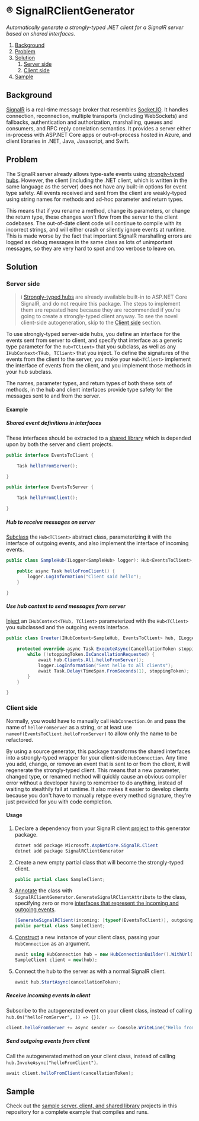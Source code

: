 ®️ SignalRClientGenerator
===

*Automatically generate a strongly-typed .NET client for a SignalR server based on shared interfaces.*


<!-- MarkdownTOC autolink="true" bracket="round" autoanchor="false" levels="1,2,3" bullets="1." -->

1. [Background](#background)
1. [Problem](#problem)
1. [Solution](#solution)
    1. [Server side](#server-side)
    1. [Client side](#client-side)
1. [Sample](#sample)

<!-- /MarkdownTOC -->

## Background

[SignalR](https://learn.microsoft.com/en-us/aspnet/core/signalr/introduction) is a real-time message broker that resembles [Socket.IO](https://socket.io). It handles connection, reconnection, multiple transports (including WebSockets) and fallbacks, authentication and authorization, marshalling, queues and consumers, and RPC reply correlation semantics. It provides a server either in-process with ASP.NET Core apps or out-of-process hosted in Azure, and client libraries in .NET, Java, Javascript, and Swift.

## Problem

The SignalR server already allows type-safe events using [strongly-typed hubs](https://learn.microsoft.com/en-us/aspnet/core/signalr/hubs?view=aspnetcore-9.0#strongly-typed-hubs). However, the client (including the .NET client, which is written in the same language as the server) does not have any built-in options for event type safety. All events received and sent from the client are weakly-typed using string names for methods and ad-hoc parameter and return types.

This means that if you rename a method, change its parameters, or change the return type, these changes won't flow from the server to the client codebases. The out-of-date client code will continue to compile with its incorrect strings, and will either crash or silently ignore events at runtime. This is made worse by the fact that important SignalR marshalling errors are logged as debug messages in the same class as lots of unimportant messages, so they are very hard to spot and too verbose to leave on.

## Solution

### Server side

> ℹ [Strongly-typed hubs](https://learn.microsoft.com/en-us/aspnet/core/signalr/hubs?view=aspnetcore-9.0#strongly-typed-hubs) are already available built-in to ASP.NET Core SignalR, and do not require this package. The steps to implement them are repeated here because they are recommended if you're going to create a strongly-typed client anyway. To see the novel client-side autogeneration, skip to the [Client side](#client-side) section.

To use strongly-typed server-side hubs, you define an interface for the events sent from server to client, and specify that interface as a generic type parameter for the `Hub<TClient>` that you subclass, as well as any `IHubContext<THub, TClient>` that you inject. To define the signatures of the events from the client to the server, you make your `Hub<TClient>` implement the interface of events from the client, and you implement those methods in your hub subclass.

The names, parameter types, and return types of both these sets of methods, in the hub and client interfaces provide type safety for the messages sent to and from the server.

#### Example

##### Shared event definitions in interfaces
These interfaces should be extracted to a [shared library](https://github.com/Aldaviva/SignalRClientGenerator/tree/master/Sample/Shared) which is depended upon by both the server and client projects.

```cs
public interface EventsToClient {

    Task helloFromServer();

}

public interface EventsToServer {

    Task helloFromClient();

}
```

##### Hub to receive messages on server
[Subclass](https://github.com/Aldaviva/SignalRClientGenerator/blob/master/Sample/Server/SampleHub.cs) the `Hub<TClient>` abstract class, parameterizing it with the interface of outgoing events, and also implement the interface of incoming events.
```cs
public class SampleHub(ILogger<SampleHub> logger): Hub<EventsToClient>, EventsToServer {

    public async Task helloFromClient() {
        logger.LogInformation("Client said hello");
    }

}
```

##### Use hub context to send messages from server
[Inject](https://github.com/Aldaviva/SignalRClientGenerator/blob/master/Sample/Server/Greeter.cs) an `IHubContext<THub, TClient>` parameterized with the `Hub<TClient>` you subclassed and the outgoing events interface.
```cs
public class Greeter(IHubContext<SampleHub, EventsToClient> hub, ILogger<Greeter> logger): BackgroundService {

    protected override async Task ExecuteAsync(CancellationToken stoppingToken) {
        while (!stoppingToken.IsCancellationRequested) {
            await hub.Clients.All.helloFromServer();
            logger.LogInformation("Sent hello to all clients");
            await Task.Delay(TimeSpan.FromSeconds(1), stoppingToken);
        }
    }

}
```

### Client side

Normally, you would have to manually call `HubConnection.On` and pass the name of `helloFromServer` as a string, or at least use `nameof(EventsToClient.helloFromServer)` to allow only the name to be refactored.

By using a source generator, this package transforms the shared interfaces into a strongly-typed wrapper for your client-side `HubConnection`. Any time you add, change, or remove an event that is sent to or from the client, it will regenerate the strongly-typed client. This means that a new parameter, changed type, or renamed method will quickly cause an obvious compiler error without a developer having to remember to do anything, instead of waiting to stealthily fail at runtime. It also makes it easier to develop clients because you don't have to manually retype every method signature, they're just provided for you with code completion.

#### Usage
1. Declare a dependency from your SignalR client [project](https://github.com/Aldaviva/SignalRClientGenerator/blob/master/Sample/Client/Client.csproj) to this generator package.
    ```ps1
    dotnet add package Microsoft.AspNetCore.SignalR.Client
    dotnet add package SignalRClientGenerator
    ```
1. Create a new empty partial class that will become the strongly-typed client.
    ```cs
    public partial class SampleClient;
    ```
1. [Annotate](https://github.com/Aldaviva/SignalRClientGenerator/blob/master/Sample/Client/SampleClient.cs) the class with `SignalRClientGenerator.GenerateSignalRClientAttribute` to the class, specifying zero or more [interfaces that represent the incoming and outgoing events](#shared-event-definitions-in-interfaces).
    ```cs
    [GenerateSignalRClient(incoming: [typeof(EventsToClient)], outgoing: [typeof(EventsToServer)])]
    public partial class SampleClient;
    ```
1. [Construct](https://github.com/Aldaviva/SignalRClientGenerator/blob/master/Sample/Client/Client.cs) a new instance of your client class, passing your `HubConnection` as an argument.
    ```cs
    await using HubConnection hub = new HubConnectionBuilder().WithUrl("http://localhost:7447/events").Build();
    SampleClient client = new(hub);
    ```
1. Connect the hub to the server as with a normal SignalR client.
    ```cs
    await hub.StartAsync(cancellationToken);
    ```

##### Receive incoming events in client
Subscribe to the autogenerated event on your client class, instead of calling `hub.On("helloFromServer", () => {})`.
```cs
client.helloFromServer += async sender => Console.WriteLine("Hello from server");
```

##### Send outgoing events from client
Call the autogenerated method on your client class, instead of calling `hub.InvokeAsync("helloFromClient")`.
```cs
await client.helloFromClient(cancellationToken);
```

## Sample
Check out the [sample server, client, and shared library](https://github.com/Aldaviva/SignalRClientGenerator/tree/master/Sample) projects in this repository for a complete example that compiles and runs.